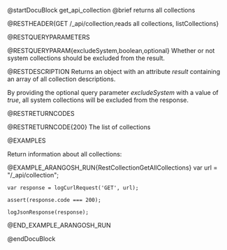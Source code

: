 
@startDocuBlock get_api_collection
@brief returns all collections

@RESTHEADER{GET /_api/collection,reads all collections, listCollections}

@RESTQUERYPARAMETERS

@RESTQUERYPARAM{excludeSystem,boolean,optional}
Whether or not system collections should be excluded from the result.

@RESTDESCRIPTION
Returns an object with an attribute *result* containing an
array of all collection descriptions.

By providing the optional query parameter *excludeSystem* with a value of
*true*, all system collections will be excluded from the response.

@RESTRETURNCODES

@RESTRETURNCODE{200}
The list of collections

@EXAMPLES

Return information about all collections:

@EXAMPLE_ARANGOSH_RUN{RestCollectionGetAllCollections}
    var url = "/_api/collection";

    var response = logCurlRequest('GET', url);

    assert(response.code === 200);

    logJsonResponse(response);
@END_EXAMPLE_ARANGOSH_RUN

@endDocuBlock

